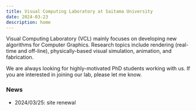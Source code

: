 ```yaml
---
title: Visual Computing Laboratory at Saitama University
date: 2024-03-23
description: home
---
```


Visual Computing Laboratory (VCL) mainly focuses on developing new algorithms for Computer Graphics. 
Research topics include rendering (real-time and off-line), physically-based visual simulation, animation, and fabrication.

We are always looking for highly-motivated PhD students working with us. 
If you are interested in joining our lab, please let me know.

### News
- 2024/03/25: site renewal 

###

